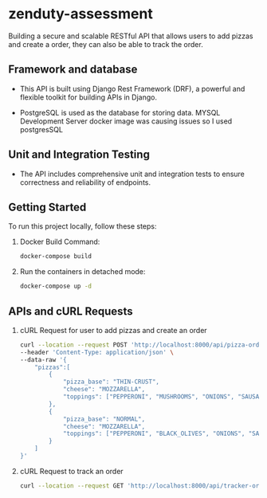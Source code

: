 # zenduty-assessment

Building a secure and scalable RESTful API that allows users to add pizzas and create a order, they can also be able to track the order.

## Framework and database

- This API is built using Django Rest Framework (DRF), a powerful and flexible toolkit for building APIs in Django.

- PostgreSQL is used as the database for storing data. MYSQL Development Server docker image was causing issues so I used postgresSQL

## Unit and Integration Testing

- The API includes comprehensive unit and integration tests to ensure correctness and reliability of endpoints.

## Getting Started

To run this project locally, follow these steps:

1. Docker Build Command:

    ```bash
    docker-compose build

2. Run the containers in detached mode:

    ```bash
    docker-compose up -d

## APIs and cURL Requests

1. cURL Request for user to add pizzas and create an order

    ```bash
    curl --location --request POST 'http://localhost:8000/api/pizza-order' \
    --header 'Content-Type: application/json' \
    --data-raw '{
        "pizzas":[
            {
                "pizza_base": "THIN-CRUST",
                "cheese": "MOZZARELLA",
                "toppings": ["PEPPERONI", "MUSHROOMS", "ONIONS", "SAUSAGE", "BACON"]
            },
            {
                "pizza_base": "NORMAL",
                "cheese": "MOZZARELLA",
                "toppings": ["PEPPERONI", "BLACK_OLIVES", "ONIONS", "SAUSAGE", "BACON"]
            }
        ]
    }'

2. cURL Request to track an order

    ```bash
    curl --location --request GET 'http://localhost:8000/api/tracker-order/?order_id=:id'
